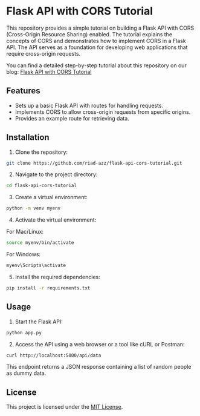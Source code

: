 # Flask API with CORS Tutorial

This repository provides a simple tutorial on building a Flask API with CORS (Cross-Origin Resource Sharing) enabled. The tutorial explains the concepts of CORS and demonstrates how to implement CORS in a Flask API. The API serves as a foundation for developing web applications that require cross-origin requests.

You can find a detailed step-by-step tutorial about this repository on our blog: [Flask API with CORS Tutorial](https://utopia-insights.dev/building-a-simple-flask-api-with-cors-a-comprehensive-tutorial-for-cross-origin-resource-sharing)

## Features

- Sets up a basic Flask API with routes for handling requests.
- Implements CORS to allow cross-origin requests from specific origins.
- Provides an example route for retrieving data.

## Installation

1. Clone the repository:

```bash
git clone https://github.com/riad-azz/flask-api-cors-tutorial.git
```

2. Navigate to the project directory:

```bash
cd flask-api-cors-tutorial
```

3. Create a virtual environment:

```bash
python -m venv myenv
```


4. Activate the virtual environment:

For Mac/Linux:

```bash
source myenv/bin/activate
```

For Windows:

```bash
myenv\Scripts\activate
```

5. Install the required dependencies:

```bash
pip install -r requirements.txt
```

## Usage

1. Start the Flask API:

```bash
python app.py
```

2. Access the API using a web browser or a tool like cURL or Postman:

```bash
curl http://localhost:5000/api/data
```

This endpoint returns a JSON response containing a list of random people as dummy data. 

## License

This project is licensed under the [MIT License](LICENSE).